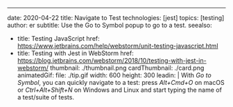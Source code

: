 ---
date: 2020-04-22
title: Navigate to Test
technologies: [jest]
topics: [testing]
author: er
subtitle: Use the Go to Symbol popup to go to a test.
seealso:
- title: Testing JavaScript
  href: https://www.jetbrains.com/help/webstorm/unit-testing-javascript.html
- title: Testing with Jest in WebStorm
  href: https://blog.jetbrains.com/webstorm/2018/10/testing-with-jest-in-webstorm/
thumbnail: ./thumbnail.png
cardThumbnail: ./card.png
animatedGif:
  file: ./tip.gif
  width: 600
  height: 300
leadin: |
  With *Go to Symbol*, you can quickly navigate to a test: press *Alt+Cmd+O* on macOS or *Ctrl+Alt+Shift+N* on Windows and Linux and start typing the name of a test/suite of tests.
